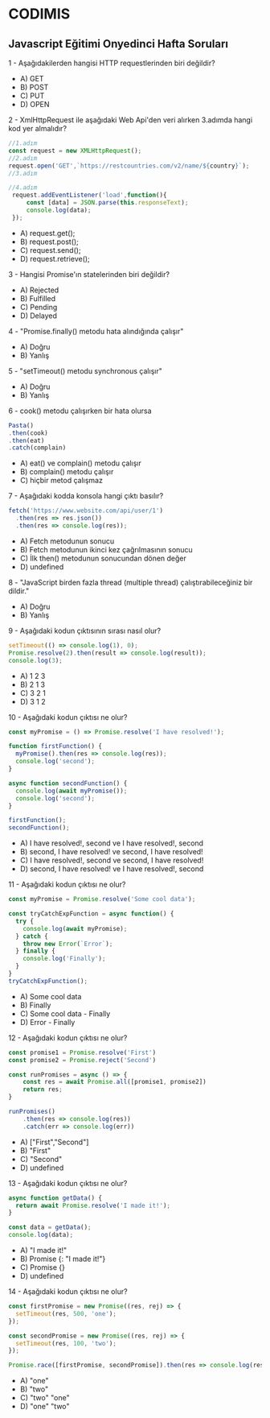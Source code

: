 # CODIMIS 

## Javascript Eğitimi Onyedinci Hafta Soruları

1 - Aşağıdakilerden hangisi HTTP requestlerinden biri değildir?

* A) GET
* B) POST
* C) PUT
* D) OPEN

2 - XmlHttpRequest ile aşağıdaki Web Api'den veri alırken 3.adımda hangi kod yer almalıdır?
```javascript
//1.adım
const request = new XMLHttpRequest();
//2.adım
request.open('GET',`https://restcountries.com/v2/name/${country}`);
//3.adım

//4.adım
 request.addEventListener('load',function(){
     const [data] = JSON.parse(this.responseText);
     console.log(data);
 });
```

* A) request.get();
* B) request.post();
* C) request.send();
* D) request.retrieve();

3 - Hangisi Promise'ın statelerinden biri değildir?

* A) Rejected
* B) Fulfilled
* C) Pending
* D) Delayed

4 - "Promise.finally() metodu hata alındığında çalışır"

* A) Doğru
* B) Yanlış

5 - "setTimeout() metodu synchronous çalışır"

* A) Doğru
* B) Yanlış

6 - cook() metodu çalışırken bir hata olursa

```javascript
Pasta()
.then(cook)
.then(eat)
.catch(complain)
```

* A) eat() ve complain() metodu çalışır
* B) complain() metodu çalışır
* C) hiçbir metod çalışmaz

7 - Aşağıdaki kodda konsola hangi çıktı basılır?
```javascript
fetch('https://www.website.com/api/user/1')
  .then(res => res.json())
  .then(res => console.log(res));
```

* A) Fetch metodunun sonucu
* B) Fetch metodunun ikinci kez çağrılmasının sonucu
* C) İlk then() metodunun sonucundan dönen değer
* D) undefined

8 - "JavaScript birden fazla thread (multiple thread) çalıştırabileceğiniz bir dildir."

* A) Doğru
* B) Yanlış

9 - Aşağıdaki kodun çıktısının sırası nasıl olur?

```javascript
setTimeout(() => console.log(1), 0);
Promise.resolve(2).then(result => console.log(result));
console.log(3);
```

* A) 1 2 3
* B) 2 1 3
* C) 3 2 1
* D) 3 1 2
  
10 - Aşağıdaki kodun çıktısı ne olur?

```javascript
const myPromise = () => Promise.resolve('I have resolved!');

function firstFunction() {
  myPromise().then(res => console.log(res));
  console.log('second');
}

async function secondFunction() {
  console.log(await myPromise());
  console.log('second');
}

firstFunction();
secondFunction();
```

* A) I have resolved!, second ve I have resolved!, second
* B) second, I have resolved! ve second, I have resolved!
* C) I have resolved!, second ve second, I have resolved!
* D) second, I have resolved! ve I have resolved!, second

11 - Aşağıdaki kodun çıktısı ne olur?

```javascript
const myPromise = Promise.resolve('Some cool data');

const tryCatchExpFunction = async function() {
  try {
    console.log(await myPromise);
  } catch {
    throw new Error(`Error`);
  } finally {
    console.log('Finally');
  }
}
tryCatchExpFunction();
```

* A) Some cool data
* B) Finally
* C) Some cool data - Finally
* D) Error - Finally

12 - Aşağıdaki kodun çıktısı ne olur?
```javascript
const promise1 = Promise.resolve('First')
const promise2 = Promise.reject('Second')

const runPromises = async () => {
	const res = await Promise.all([promise1, promise2])
	return res;
}

runPromises()
	.then(res => console.log(res))
	.catch(err => console.log(err))
```

* A) ["First","Second"]
* B) "First"
* C) "Second"
* D) undefined

13 - Aşağıdaki kodun çıktısı ne olur?

```javascript
async function getData() {
  return await Promise.resolve('I made it!');
}

const data = getData();
console.log(data);
```

* A) "I made it!"
* B) Promise {<resolved>: "I made it!"}
* C) Promise {<pending>}
* D) undefined

14 - Aşağıdaki kodun çıktısı ne olur?
```javascript
const firstPromise = new Promise((res, rej) => {
  setTimeout(res, 500, 'one');
});

const secondPromise = new Promise((res, rej) => {
  setTimeout(res, 100, 'two');
});

Promise.race([firstPromise, secondPromise]).then(res => console.log(res));
```

* A) "one"
* B) "two"
* C) "two" "one"
* D) "one" "two"